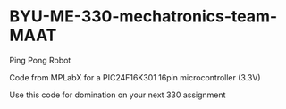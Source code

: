 # BYU-ME-330-mechatronics-team-MAAT
Ping Pong Robot

Code from MPLabX
for a PIC24F16K301 16pin microcontroller (3.3V)

Use this code for domination on your next 330 assignment
